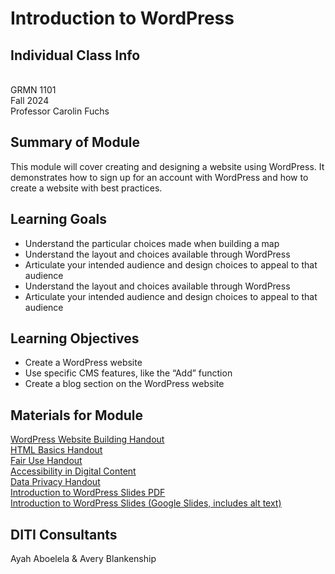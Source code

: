 # Introduction to WordPress

## Individual Class Info
<br>
GRMN 1101
<br>
Fall 2024<br>
Professor Carolin Fuchs

## Summary of Module
This module will cover creating and designing a website using WordPress. It demonstrates how to sign up for an account with WordPress and how to create a website with best practices. 

## Learning Goals
- Understand the particular choices made when building a map
- Understand the layout and choices available through WordPress
- Articulate your intended audience and design choices to appeal to that audience
- Understand the layout and choices available through WordPress
- Articulate your intended audience and design choices to appeal to that audience


## Learning Objectives
- Create a WordPress website
- Use specific CMS features, like the “Add” function
- Create a blog section on the WordPress website


## Materials for Module

[WordPress Website Building Handout](https://github.com/NULabNortheastern/digitalassignmentshowcase/blob/main/handouts/website-building/Handout-WordPress.pdf)
<br>
[HTML Basics Handout](https://github.com/NULabNortheastern/digitalassignmentshowcase/blob/main/handouts/website-building/Handout-HTML_Introduction.pdf)
<br>
[Fair Use Handout](https://github.com/NULabNortheastern/digitalassignmentshowcase/blob/main/handouts/general/Copyright-Fair-Use.pdf)
<br>
[Accessibility in Digital Content](https://docs.google.com/document/d/1XAVk4nWyMzH2dEcxUuCb60kAogkYmLZ3nD0WiE0wFdo/edit?usp=sharing)
<br>
[Data Privacy Handout](https://docs.google.com/document/d/1jeJUWeRzk4P9e7kNMehdyXmBn8Fdssj-AtKBV0xITN8/edit?usp=sharing)
<br>
[Introduction to WordPress Slides PDF](https://github.com/NULabNortheastern/digitalassignmentshowcase/blob/main/website-building/fa24-fuchs-grmn1101-wordpress/FA24-Carolin-Fuchs-WordPress.pdf)
<br>
[Introduction to WordPress Slides (Google Slides, includes alt text)](https://docs.google.com/presentation/d/1eCuauhm4sC0jUpSDhHOkl85fPIkNsdFI8Af9tFqh7xQ/edit?usp=sharing)


## DITI Consultants
Ayah Aboelela & Avery Blankenship
